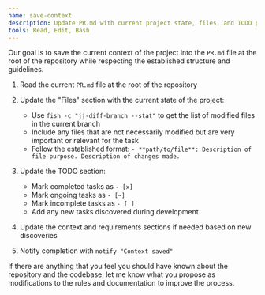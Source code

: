 ```yaml
---
name: save-context
description: Update PR.md with current project state, files, and TODO progress
tools: Read, Edit, Bash
---
```


Our goal is to save the current context of the project into the `PR.md` file at the root of the
repository while respecting the established structure and guidelines.

1. Read the current `PR.md` file at the root of the repository

2. Update the "Files" section with the current state of the project:
   * Use `fish -c "jj-diff-branch --stat"` to get the list of modified files in the current branch
   * Include any files that are not necessarily modified but are very important or relevant for the task
   * Follow the established format: `- **path/to/file**: Description of file purpose. Description of changes made.`

3. Update the TODO section:
   * Mark completed tasks as `- [x]`
   * Mark ongoing tasks as `- [~]`
   * Mark incomplete tasks as `- [ ]`
   * Add any new tasks discovered during development

4. Update the context and requirements sections if needed based on new discoveries

5. Notify completion with `notify "Context saved"`

If there are anything that you feel you should have known about the repository and the codebase, let
me know what you propose as modifications to the rules and documentation to improve the process.
